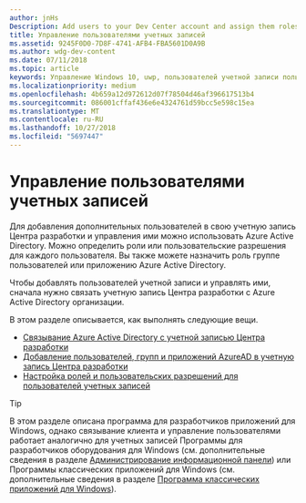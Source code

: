 ```yaml
---
author: jnHs
Description: Add users to your Dev Center account and assign them roles with specific permissions.
title: Управление пользователями учетных записей
ms.assetid: 9245F0D0-7D8F-4741-AFB4-FBA5601D0A9B
ms.author: wdg-dev-content
ms.date: 07/11/2018
ms.topic: article
keywords: Управление Windows 10, uwp, пользователей учетной записи пользователей, azure ad, нескольких пользователей, несколько пользователей
ms.localizationpriority: medium
ms.openlocfilehash: 4b659a12d972612d07f78504d46af396617513b4
ms.sourcegitcommit: 086001cffaf436e6e4324761d59bcc5e598c15ea
ms.translationtype: MT
ms.contentlocale: ru-RU
ms.lasthandoff: 10/27/2018
ms.locfileid: "5697447"
---
```

# <a name="manage-account-users"></a>Управление пользователями учетных записей

Для добавления дополнительных пользователей в свою учетную запись Центра разработки и управления ими можно использовать Azure Active Directory. Можно определить роли или пользовательские разрешения для каждого пользователя. Вы также можете назначить роль группе пользователей или приложению Azure Active Directory.

Чтобы добавлять пользователей учетной записи и управлять ими, сначала нужно связать учетную запись Центра разработки с Azure Active Directory организации. 

В этом разделе описывается, как выполнять следующие вещи.

-   [Связывание Azure Active Directory с учетной записью Центра разработки](associate-azure-ad-with-dev-center.md)
-   [Добавление пользователей, групп и приложений AzureAD в учетную запись Центра разработки](add-users-groups-and-azure-ad-applications.md)
-   [Настройка ролей и пользовательских разрешений для пользователей учетных записей](set-custom-permissions-for-account-users.md)

> [!TIP]
> В этом разделе описана программа для разработчиков приложений для Windows, однако связывание клиента и управление пользователями работает аналогично для учетных записей Программы для разработчиков оборудования для Windows (см. дополнительные сведения в разделе [Администрирование информационной панели](https://docs.microsoft.com/windows-hardware/drivers/dashboard/dashboard-administration)) или Программы классических приложений для Windows (см. дополнительные сведения в разделе [Программа классических приложений для Windows](https://docs.microsoft.com/windows/desktop/appxpkg/windows-desktop-application-program#add-and-manage-account-users)).
